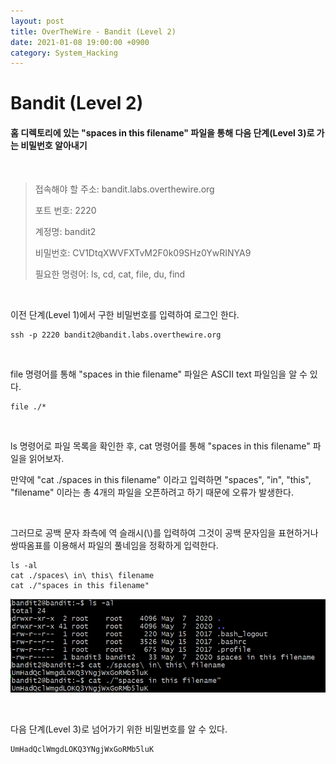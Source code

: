 ```yaml
---
layout: post
title: OverTheWire - Bandit (Level 2)
date: 2021-01-08 19:00:00 +0900
category: System_Hacking
---
```



# Bandit (Level 2)

#### 홈 디렉토리에 있는 "spaces in this filename" 파일을 통해 다음 단계(Level 3)로 가는 비밀번호 알아내기

<br/>


> 접속해야 할 주소:  bandit.labs.overthewire.org
>
> 포트 번호: 2220
>
> 계정명: bandit2
>
> 비밀번호: CV1DtqXWVFXTvM2F0k09SHz0YwRINYA9
>
> 필요한 명령어: ls, cd, cat, file, du, find

<br/>

이전 단계(Level 1)에서  구한 비밀번호를 입력하여 로그인 한다.

```shell
ssh -p 2220 bandit2@bandit.labs.overthewire.org
```

<br/>

file 명령어를 통해 "spaces in thie filename" 파일은 ASCII text 파일임을 알 수 있다.

```shell
file ./*
```

<br/>

ls 명령어로  파일 목록을 확인한 후, cat 명령어를 통해 "spaces in this filename" 파일을 읽어보자. 

만약에 "cat ./spaces in this filename" 이라고 입력하면 "spaces", "in", "this", "filename" 이라는 총 4개의 파일을 오픈하려고 하기 때문에 오류가 발생한다.

<br/>

 그러므로 공백 문자 좌측에 역 슬래시(\\)를 입력하여 그것이 공백 문자임을 표현하거나 쌍따옴표를 이용해서 파일의 풀네임을 정확하게 입력한다.

```shell
ls -al
cat ./spaces\ in\ this\ filename
cat ./"spaces in this filename"
```

![bandit2_1](/public/img/bandit2_1.PNG)

<br/>

다음 단계(Level 3)로 넘어가기 위한 비밀번호를 알 수 있다.

```shell
UmHadQclWmgdLOKQ3YNgjWxGoRMb5luK
```

